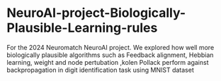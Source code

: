 # NeuroAI-project-Biologically-Plausible-Learning-rules
For the 2024 Neuromatch NeuroAI project. We explored how well more biologically plausible algorithms such as Feedback alignment, Hebbian learning, weight and node pertubation ,kolen Pollack perform against backpropagation in digit identification task using MNIST dataset
